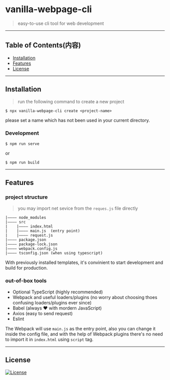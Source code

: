 # vanilla-webpage-cli

> easy-to-use cli tool for web development

---

## Table of Contents(内容) 

- [Installation](#installation)
- [Features](#features)
- [License](#license)

---

## Installation

> run the following command to create a new project    

```shell
$ npx vanilla-webpage-cli create <project-name>
```
please set a name which has not been used in your current directory.

### Development

```shell
$ npm run serve
```
or

```shell
$ npm run build
```
---

## Features

### project structure

> you may import net sevice from the `reques.js` file directly

```
|———— node_modules
|———— src
|    |———— index.html
|    |———— main.js  (entry point)
|    |———— request.js
|———— package.json
|———— package-lock.json
|———— webpack.config.js
|———— tsconfig.json (when using typescript)
```

With previously installed templates, it's convinient to start development and build for production.

### out-of-box tools

- Optional TypeScript (highly recommended)
- Webpack and useful loaders/plugins (no worry about choosing thoes confusing loaders/plugins ever since)
- Babel (always ❤ with mordern JavaScript)
- Axios (easy to send request)
- Eslint 
  
The Webpack will use `main.js` as the entry point, also you can change it inside the config file, and with the help of Webpack plugins there's no need to import it in `index.html` using `script` tag.

---

## License

[![License](http://img.shields.io/:license-mit-blue.svg?style=flat-square)](http://badges.mit-license.org)

